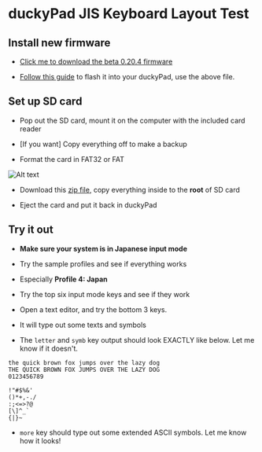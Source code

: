 # duckyPad JIS Keyboard Layout Test

## Install new firmware

* [Click me to download the beta 0.20.4 firmware](https://github.com/dekuNukem/duckyPad/raw/master/firmware/beta_0.20.4.dfu)

* [Follow this guide](firmware_updates_and_version_history.md) to flash it into your duckyPad, use the above file.

## Set up SD card

* Pop out the SD card, mount it on the computer with the included card reader

* [If you want] Copy everything off to make a backup

* Format the card in FAT32 or FAT

![Alt text](resources/pics/format.PNG)

* Download this [zip file](https://github.com/dekuNukem/duckypad/raw/master/japan_test.zip), copy everything inside to the **root** of SD card

* Eject the card and put it back in duckyPad

## Try it out

* **Make sure your system is in Japanese input mode**

* Try the sample profiles and see if everything works

* Especially **Profile 4: Japan**

* Try the top six input mode keys and see if they work

* Open a text editor, and try the bottom 3 keys.

* It will type out some texts and symbols

* The `letter` and `symb` key output should look EXACTLY like below. Let me know if it doesn't.

```
the quick brown fox jumps over the lazy dog
THE QUICK BROWN FOX JUMPS OVER THE LAZY DOG
0123456789

!"#$%&'
()*+,-./
:;<=>?@
[\]^_`
{|}~
```

* `more` key should type out some extended ASCII symbols. Let me know how it looks!

